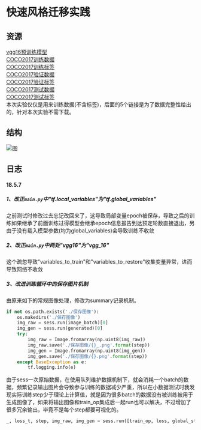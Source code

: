 快速风格迁移实践
=============
## 资源
[vgg16预训练模型](http://download.tensorflow.org/models/vgg_16_2016_08_28.tar.gz)<br>
[COCO2017训练数据](http://images.cocodataset.org/zips/train2017.zip)<br>
[COCO2017训练标签](http://images.cocodataset.org/annotations/annotations_trainval2017.zip)<br>
[COCO2017验证数据](http://images.cocodataset.org/zips/val2017.zip)<br>
[COCO2017验证标签](http://images.cocodataset.org/annotations/stuff_annotations_trainval2017.zip)<br>
[COCO2017测试数据](http://images.cocodataset.org/zips/test2017.zip)<br>
[COCO2017测试标签](http://images.cocodataset.org/annotations/image_info_test2017.zip)<br>
本次实验仅仅是用来训练数据(不含标签)，后面的5个链接是为了数据完整性给出的，针对本次实验不需下载。

## 结构
![图](https://github.com/Hellcatzm/FastNeuralStyleTransfer_tensorflow/blob/master/%E7%BD%91%E7%BB%9C%E7%BB%93%E6%9E%84%E7%A4%BA%E6%84%8F%E5%9B%BE.png "项目结构可视化")

## 日志
#### 18.5.7
##### 1、改正`main.py`中"tf.local_variables"为"tf.global_variables"
之前测试时修改过去忘记改回来了，这导致局部变量epoch被保存，导致之后的训练如果继承了前面训练过得模型会继承epoch信息报告到达预定轮数直接退出，另由于没有载入模型参数(均为global_variables)会导致训练不收敛<br>
##### 2、改正`main.py`中两处"vgg16"为"vgg_16"
这个疏忽导致"variables_to_train"和"variables_to_restore"收集变量异常，进而导致网络不收敛<br>
##### 3、改进训练循环中的保存图片机制
由原来如下的常规图像处理，修改为summary记录机制。
```Python
if not os.path.exists('./保存图像'):
    os.makedirs('./保存图像')
    img_raw = sess.run(image_batch)[0]
    img_gen = sess.run(generated)[0]
    try:
        img_raw = Image.fromarray(np.uint8(img_raw))
        img_raw.save('./保存图像/{}_.png'.format(step))
        img_gen = Image.fromarray(np.uint8(img_gen))
        img_gen.save('./保存图像/{}.png'.format(step))
    except BaseException as e:
        tf.logging.info(e)
```
由于sess一次原始数据，在使用队列维护数据机制下，就会消耗一个batch的数据，频繁记录输出图片会导致参与训练的数据减少严重，所以在小数据测试时我发现实际训练step少于理论上计算值，就是因为很多batch的数据没有被训练被用于生成图像了，如果将输出图像和train_op集成后一起run也可以解决，不过增加了很多冗余输出，毕竟不是每个step都要可视化的。
```Python
_, loss_t, step, img_raw, img_gen = sess.run([train_op, loss, global_step, image_batch, generated])
```
